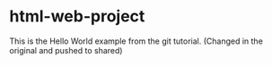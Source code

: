 # html-web-project

This is the Hello World example from the git tutorial.
(Changed in the original and pushed to shared)